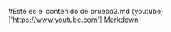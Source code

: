 #Esté es el contenido de prueba3.md 
(youtube)['https://www.youtube.com']
[Markdown](https://es.wikipedia.org/wiki/Markdown)